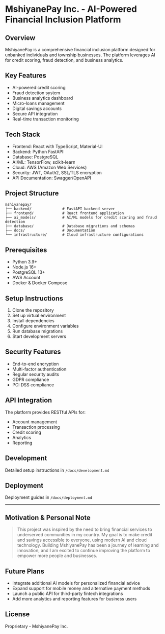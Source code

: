 # MshiyanePay Inc. - AI-Powered Financial Inclusion Platform

## Overview
MshiyanePay is a comprehensive financial inclusion platform designed for unbanked individuals and township businesses. The platform leverages AI for credit scoring, fraud detection, and business analytics.

## Key Features
- AI-powered credit scoring
- Fraud detection system
- Business analytics dashboard
- Micro-loans management
- Digital savings accounts
- Secure API integration
- Real-time transaction monitoring

## Tech Stack
- Frontend: React with TypeScript, Material-UI
- Backend: Python FastAPI
- Database: PostgreSQL
- AI/ML: TensorFlow, scikit-learn
- Cloud: AWS (Amazon Web Services)
- Security: JWT, OAuth2, SSL/TLS encryption
- API Documentation: Swagger/OpenAPI

## Project Structure
```
mshiyanepay/
├── backend/              # FastAPI backend server
├── frontend/             # React frontend application
├── ai_models/            # AI/ML models for credit scoring and fraud detection
├── database/             # Database migrations and schemas
├── docs/                 # Documentation
└── infrastructure/       # Cloud infrastructure configurations
```

## Prerequisites
- Python 3.9+
- Node.js 16+
- PostgreSQL 13+
- AWS Account
- Docker & Docker Compose

## Setup Instructions
1. Clone the repository
2. Set up virtual environment
3. Install dependencies
4. Configure environment variables
5. Run database migrations
6. Start development servers

## Security Features
- End-to-end encryption
- Multi-factor authentication
- Regular security audits
- GDPR compliance
- PCI DSS compliance

## API Integration
The platform provides RESTful APIs for:
- Account management
- Transaction processing
- Credit scoring
- Analytics
- Reporting

## Development
Detailed setup instructions in `/docs/development.md`

## Deployment
Deployment guides in `/docs/deployment.md`

---

## Motivation & Personal Note

> This project was inspired by the need to bring financial services to underserved communities in my country. My goal is to make credit and savings accessible to everyone, using modern AI and cloud technology. Building MshiyanePay has been a journey of learning and innovation, and I am excited to continue improving the platform to empower more people and businesses.

## Future Plans

- Integrate additional AI models for personalized financial advice
- Expand support for mobile money and alternative payment methods
- Launch a public API for third-party fintech integrations
- Add more analytics and reporting features for business users

## License
Proprietary - MshiyanePay Inc.